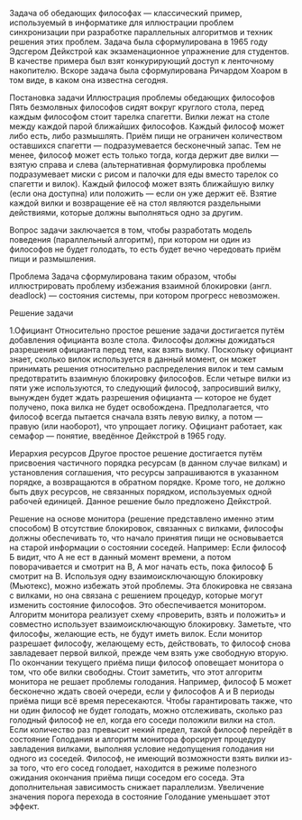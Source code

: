 Задача об обедающих философах — классический пример, используемый в информатике для иллюстрации проблем синхронизации при разработке параллельных алгоритмов и техник решения этих проблем.
Задача была сформулирована в 1965 году Эдсгером Дейкстрой как экзаменационное упражнение для студентов. В качестве примера был взят конкурирующий доступ к ленточному накопителю. Вскоре задача была сформулирована Ричардом Хоаром в том виде, в каком она известна сегодня.

Постановка задачи
Иллюстрация проблемы обедающих философов
Пять безмолвных философов сидят вокруг круглого стола, перед каждым философом стоит тарелка спагетти. Вилки лежат на столе между каждой парой ближайших философов.
Каждый философ может либо есть, либо размышлять. Приём пищи не ограничен количеством оставшихся спагетти — подразумевается бесконечный запас. Тем не менее, философ может есть только тогда, когда держит две вилки — взятую справа и слева (альтернативная формулировка проблемы подразумевает миски с рисом и палочки для еды вместо тарелок со спагетти и вилок).
Каждый философ может взять ближайшую вилку (если она доступна) или положить — если он уже держит её. Взятие каждой вилки и возвращение её на стол являются раздельными действиями, которые должны выполняться одно за другим.

Вопрос задачи заключается в том, чтобы разработать модель поведения (параллельный алгоритм), при котором ни один из философов не будет голодать, то есть будет вечно чередовать приём пищи и размышления.

Проблема
Задача сформулирована таким образом, чтобы иллюстрировать проблему избежания взаимной блокировки (англ. deadlock) — состояния системы, при котором прогресс невозможен.

Решение задачи

1.Официант
Относительно простое решение задачи достигается путём добавления официанта возле стола. Философы должны дожидаться разрешения официанта перед тем, как взять вилку. Поскольку официант знает, сколько вилок используется в данный момент, он может принимать решения относительно распределения вилок и тем самым предотвратить взаимную блокировку философов. Если четыре вилки из пяти уже используются, то следующий философ, запросивший вилку, вынужден будет ждать разрешения официанта — которое не будет получено, пока вилка не будет освобождена. Предполагается, что философ всегда пытается сначала взять левую вилку, а потом — правую (или наоборот), что упрощает логику. Официант работает, как семафор — понятие, введённое Дейкстрой в 1965 году.

Иерархия ресурсов 
Другое простое решение достигается путём присвоения частичного порядка ресурсам (в данном случае вилкам) и установления соглашения, что ресурсы запрашиваются в указанном порядке, а возвращаются в обратном порядке. Кроме того, не должно быть двух ресурсов, не связанных порядком, используемых одной рабочей единицей.
Данное решение было предложено Дейкстрой.

Решение на основе монитора (решение представлено именно этим способом)
В отсутствие блокировок, связанных с вилками, философы должны обеспечивать то, что начало принятия пищи не основывается на старой информации о состоянии соседей. Например: Если философ Б видит, что A не ест в данный момент времени, а потом поворачивается и смотрит на В, A мог начать есть, пока философ Б смотрит на В. Используя одну взаимоисключающую блокировку (Мьютекс), можно избежать этой проблемы. Эта блокировка не связана с вилками, но она связана с решением процедур, которые могут изменить состояние философов. Это обеспечивается монитором.
Алгоритм монитора реализует схему «проверить, взять и положить» и совместно использует взаимоисключающую блокировку. Заметьте, что философы, желающие есть, не будут иметь вилок.
Если монитор разрешает философу, желающему есть, действовать, то философ снова завладевает первой вилкой, прежде чем взять уже свободную вторую.
По окончании текущего приёма пищи философ оповещает монитора о том, что обе вилки свободны.
Стоит заметить, что этот алгоритм монитора не решает проблемы голодания. Например, философ Б может бесконечно ждать своей очереди, если у философов A и В периоды приёма пищи всё время пересекаются. Чтобы гарантировать также, что ни один философ не будет голодать, можно отслеживать, сколько раз голодный философ не ел, когда его соседи положили вилки на стол. Если количество раз превысит некий предел, такой философ перейдёт в состояние Голодания и алгоритм монитора форсирует процедуру завладения вилками, выполняя условие недопущения голодания ни одного из соседей.
Философ, не имеющий возможности взять вилки из-за того, что его сосед голодает, находится в режиме полезного ожидания окончания приёма пищи соседом его соседа. Эта дополнительная зависимость снижает параллелизм. Увеличение значения порога перехода в состояние Голодание уменьшает этот эффект.
